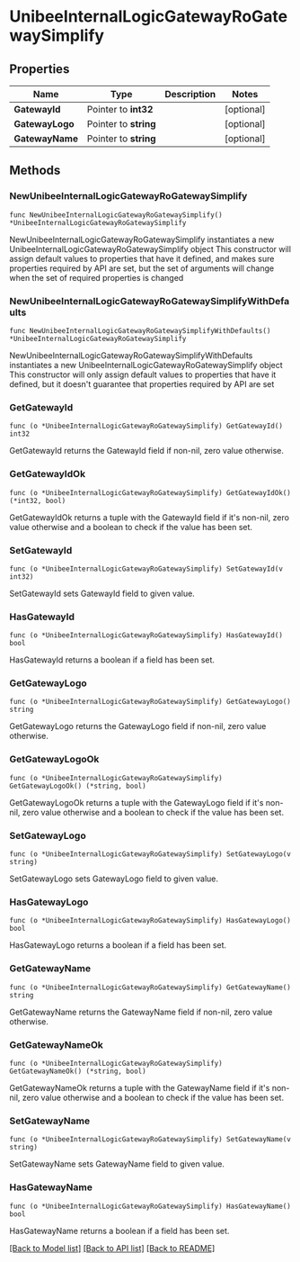 # UnibeeInternalLogicGatewayRoGatewaySimplify

## Properties

Name | Type | Description | Notes
------------ | ------------- | ------------- | -------------
**GatewayId** | Pointer to **int32** |  | [optional] 
**GatewayLogo** | Pointer to **string** |  | [optional] 
**GatewayName** | Pointer to **string** |  | [optional] 

## Methods

### NewUnibeeInternalLogicGatewayRoGatewaySimplify

`func NewUnibeeInternalLogicGatewayRoGatewaySimplify() *UnibeeInternalLogicGatewayRoGatewaySimplify`

NewUnibeeInternalLogicGatewayRoGatewaySimplify instantiates a new UnibeeInternalLogicGatewayRoGatewaySimplify object
This constructor will assign default values to properties that have it defined,
and makes sure properties required by API are set, but the set of arguments
will change when the set of required properties is changed

### NewUnibeeInternalLogicGatewayRoGatewaySimplifyWithDefaults

`func NewUnibeeInternalLogicGatewayRoGatewaySimplifyWithDefaults() *UnibeeInternalLogicGatewayRoGatewaySimplify`

NewUnibeeInternalLogicGatewayRoGatewaySimplifyWithDefaults instantiates a new UnibeeInternalLogicGatewayRoGatewaySimplify object
This constructor will only assign default values to properties that have it defined,
but it doesn't guarantee that properties required by API are set

### GetGatewayId

`func (o *UnibeeInternalLogicGatewayRoGatewaySimplify) GetGatewayId() int32`

GetGatewayId returns the GatewayId field if non-nil, zero value otherwise.

### GetGatewayIdOk

`func (o *UnibeeInternalLogicGatewayRoGatewaySimplify) GetGatewayIdOk() (*int32, bool)`

GetGatewayIdOk returns a tuple with the GatewayId field if it's non-nil, zero value otherwise
and a boolean to check if the value has been set.

### SetGatewayId

`func (o *UnibeeInternalLogicGatewayRoGatewaySimplify) SetGatewayId(v int32)`

SetGatewayId sets GatewayId field to given value.

### HasGatewayId

`func (o *UnibeeInternalLogicGatewayRoGatewaySimplify) HasGatewayId() bool`

HasGatewayId returns a boolean if a field has been set.

### GetGatewayLogo

`func (o *UnibeeInternalLogicGatewayRoGatewaySimplify) GetGatewayLogo() string`

GetGatewayLogo returns the GatewayLogo field if non-nil, zero value otherwise.

### GetGatewayLogoOk

`func (o *UnibeeInternalLogicGatewayRoGatewaySimplify) GetGatewayLogoOk() (*string, bool)`

GetGatewayLogoOk returns a tuple with the GatewayLogo field if it's non-nil, zero value otherwise
and a boolean to check if the value has been set.

### SetGatewayLogo

`func (o *UnibeeInternalLogicGatewayRoGatewaySimplify) SetGatewayLogo(v string)`

SetGatewayLogo sets GatewayLogo field to given value.

### HasGatewayLogo

`func (o *UnibeeInternalLogicGatewayRoGatewaySimplify) HasGatewayLogo() bool`

HasGatewayLogo returns a boolean if a field has been set.

### GetGatewayName

`func (o *UnibeeInternalLogicGatewayRoGatewaySimplify) GetGatewayName() string`

GetGatewayName returns the GatewayName field if non-nil, zero value otherwise.

### GetGatewayNameOk

`func (o *UnibeeInternalLogicGatewayRoGatewaySimplify) GetGatewayNameOk() (*string, bool)`

GetGatewayNameOk returns a tuple with the GatewayName field if it's non-nil, zero value otherwise
and a boolean to check if the value has been set.

### SetGatewayName

`func (o *UnibeeInternalLogicGatewayRoGatewaySimplify) SetGatewayName(v string)`

SetGatewayName sets GatewayName field to given value.

### HasGatewayName

`func (o *UnibeeInternalLogicGatewayRoGatewaySimplify) HasGatewayName() bool`

HasGatewayName returns a boolean if a field has been set.


[[Back to Model list]](../README.md#documentation-for-models) [[Back to API list]](../README.md#documentation-for-api-endpoints) [[Back to README]](../README.md)


